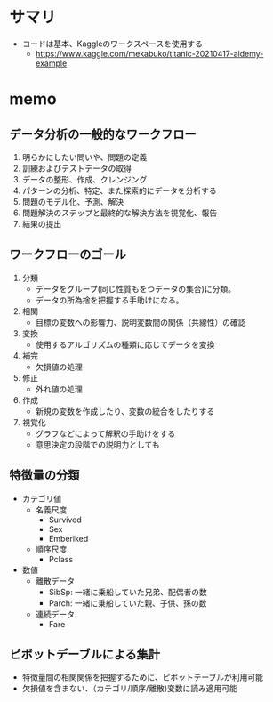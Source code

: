 # サマリ
- コードは基本、Kaggleのワークスペースを使用する
    - https://www.kaggle.com/mekabuko/titanic-20210417-aidemy-example

# memo
## データ分析の一般的なワークフロー
1. 明らかにしたい問いや、問題の定義
1. 訓練およびテストデータの取得
1. データの整形、作成、クレンジング
1. パターンの分析、特定、また探索的にデータを分析する
1. 問題のモデル化、予測、解決
1. 問題解決のステップと最終的な解決方法を視覚化、報告
1. 結果の提出

## ワークフローのゴール
1. 分類
    - データをグループ(同じ性質もをつデータの集合)に分類。
    - データの所為捨を把握する手助けになる。
2. 相関
    - 目標の変数への影響力、説明変数間の関係（共線性）の確認
3. 変換
    - 使用するアルゴリズムの種類に応じてデータを変換
4. 補完
    - 欠損値の処理
5. 修正
    - 外れ値の処理
6. 作成
    - 新規の変数を作成したり、変数の統合をしたりする
7. 視覚化
    - グラフなどによって解釈の手助けをする
    - 意思決定の段階での説明力としても

## 特徴量の分類
- カテゴリ値
    - 名義尺度
        - Survived
        - Sex
        - Emberlked
    - 順序尺度
        - Pclass
- 数値
    - 離散データ
        - SibSp: 一緒に乗船していた兄弟、配偶者の数
        - Parch: 一緒に乗船していた親、子供、孫の数
    - 連続データ
        - Fare

## ピボットデーブルによる集計
- 特徴量間の相関関係を把握するために、ピボットテーブルが利用可能
- 欠損値を含まない、（カテゴリ/順序/離散)変数に読み適用可能

